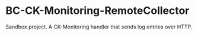 # BC-CK-Monitoring-RemoteCollector
Sandbox project. A CK-Monitoring handler that sends log entries over HTTP.
